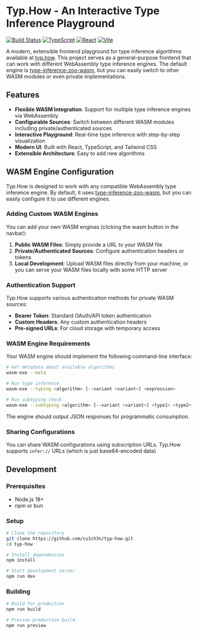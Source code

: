 # Typ.How - An Interactive Type Inference Playground

[![Build Status](https://github.com/cu1ch3n/type-inference-zoo-frontend/actions/workflows/build.yml/badge.svg)](https://github.com/cu1ch3n/type-inference-zoo-frontend/actions)
[![TypeScript](https://img.shields.io/badge/TypeScript-007ACC?style=flat&logo=typescript&logoColor=white)](https://www.typescriptlang.org/)
[![React](https://img.shields.io/badge/React-20232A?style=flat&logo=react&logoColor=61DAFB)](https://reactjs.org/)
[![Vite](https://img.shields.io/badge/Vite-646CFF?style=flat&logo=vite&logoColor=white)](https://vitejs.dev/)

A modern, extensible frontend playground for type inference algorithms available at [typ.how](https://typ.how/). This project serves as a general-purpose frontend that can work with different WebAssembly type inference engines. The default engine is [type-inference-zoo-wasm](https://github.com/cu1ch3n/type-inference-zoo-wasm), but you can easily switch to other WASM modules or even private implementations.

## Features

- **Flexible WASM Integration**: Support for multiple type inference engines via WebAssembly
- **Configurable Sources**: Switch between different WASM modules including private/authenticated sources
- **Interactive Playground**: Real-time type inference with step-by-step visualization
- **Modern UI**: Built with React, TypeScript, and Tailwind CSS
- **Extensible Architecture**: Easy to add new algorithms

## WASM Engine Configuration

Typ.How is designed to work with any compatible WebAssembly type inference engine. By default, it uses [type-inference-zoo-wasm](https://github.com/cu1ch3n/type-inference-zoo-wasm), but you can easily configure it to use different engines.

### Adding Custom WASM Engines

You can add your own WASM engines (clicking the wasm button in the navbar):

1. **Public WASM Files**: Simply provide a URL to your WASM file
2. **Private/Authenticated Sources**: Configure authentication headers or tokens
3. **Local Development**: Upload WASM files directly from your machine, or you can serve your WASM files locally with some HTTP server

### Authentication Support

Typ.How supports various authentication methods for private WASM sources:

- **Bearer Token**: Standard OAuth/API token authentication
- **Custom Headers**: Any custom authentication headers
- **Pre-signed URLs**: For cloud storage with temporary access

### WASM Engine Requirements

Your WASM engine should implement the following command-line interface:

```bash
# Get metadata about available algorithms
wasm-exe --meta

# Run type inference
wasm-exe --typing <algorithm> [--variant <variant>] <expression>

# Run subtyping check
wasm-exe --subtyping <algorithm> [--variant <variant>] <type1> <type2>
```

The engine should output JSON responses for programmatic consumption.

### Sharing Configurations

You can share WASM configurations using subscription URLs. Typ.How supports `infer://` URLs (which is just base64-encoded data)

## Development

### Prerequisites

- Node.js 18+ 
- npm or bun

### Setup

```bash
# Clone the repository
git clone https://github.com/cu1ch3n/typ-how.git
cd typ-how

# Install dependencies
npm install

# Start development server
npm run dev
```

### Building

```bash
# Build for production
npm run build

# Preview production build
npm run preview
```
